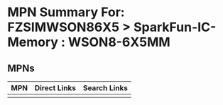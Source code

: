 



# MPN Summary For: FZSIMWSON86X5 > SparkFun-IC-Memory : WSON8-6X5MM

## MPNs
  

|MPN|Direct Links|Search Links|
| :--- | :--- | :--- |
||||

